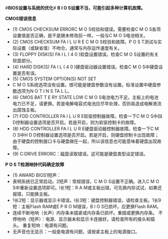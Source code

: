 #**BIOS设置与系统的优化**#
**B I O S设置不当，可能引起多种计算机故障。**

 **CMOS错误信息**
  * (1) CMOS CHECKSUM ERRORC M O S校验和错误。需要检查C M O S各项设置值是否正确，是不是跟未修改前一样。一般与C M O S电池相关。
  * (2) CMOS CHECKSUM FA I L U R E C M O S校验和故障。P O S T测试与实际设置（或缺省值）不吻合，通常与内存运作速度有关。
  * (3) FLOPPY DISK(S) FA I L ( 4 0 )软盘设置错误。检查C M O S设置的有关软盘部分。
  * (4) HARD DISK(S) FA I L ( 4 0 )硬盘驱动器设置错误。检查C M O S中硬盘设置是否有误。
  * (5) CMOS SYSTEM OPTION(S) NOT SET
  * C M O S系统选项没有设置。很可能是硬盘参数没有设置。标准设置中硬盘参数选项为N O T
I N S TA L L。
  * (6) CMOS BAT T E RY STATE LOW C M O S电池电力不足。主板上的电池电力已不足，请更换。若是电解电容式电池应尽早处理，否则易造成电解液流出腐蚀主板。
  * (7) FDD CONTROLLER FA I L U R E软驱控制器故障。检查一下C M O S中四D控制器设置选项是否开启。若是开启，则为软驱控制卡的故障。
  * (8) HDD CONTROLLER FA I L U R E硬盘驱动器控制器故障。检查一下C M O S中H D D控制器设置选项是否开启。若是开启，则硬盘控制卡出现故障；由于硬盘的控制接口卡与硬盘做在一起，所以该信息也可能意味着硬盘出现故障。
  * (9) C:DRIVE ERRORC：磁盘读取错误。这可能是硬盘类型设定错误。
  
  
**P O S T检测响铃代码确定故障**
 
 * (1) AWARD BIOS1短声：
 * 表明系统已正常启动。2短声：常规错误，C M O S设置不正确。进入C M O S中重新设置选项即可。l长1短：R A M或主板出错。可先换内存试试，如果还报错，只能换主板。
 * 1长2短：显示器或显示卡错误。l长3短：键盘控制器错误，请检查主板。1长9短：主板Flash RAM或E P R O M错误，B I O S已损坏。应更换Flash RAM。
 * 连续不断地响（长声）内存条未插紧或内存条已损坏。重插或更换内存条。
不停地响（短声）：电源、显示器未和显示卡连接好。请检查所有的接头和插头。
重复短响：电源有问题。
 * 无声音也无显示：一般是电源有问题，请按紧主板上的电源接口。
